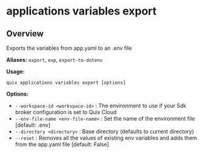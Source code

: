 # applications variables export

## Overview

Exports the variables from app.yaml to an .env file

**Aliases:** `export`, `exp`, `export-to-dotenv`

**Usage:**

```
quix applications variables export [options]
```

**Options:**

- `--workspace-id <workspace-id>` : The environment to use if your Sdk broker configuration is set to Quix Cloud
- `--env-file-name <env-file-name>` : Set the name of the environment file [default: .env]
- `--directory <directory>` : Base directory (defaults to current directory)
- `--reset` : Removes all the values of existing env variables and adds them from the app.yaml file [default: False]

